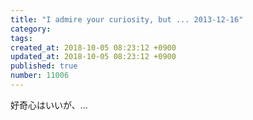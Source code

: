```yaml
---
title: "I admire your curiosity, but ... 2013-12-16"
category: 
tags: 
created_at: 2018-10-05 08:23:12 +0900
updated_at: 2018-10-05 08:23:12 +0900
published: true
number: 11006
---
```


好奇心はいいが、...
